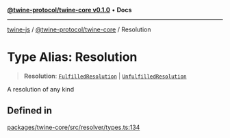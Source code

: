[**@twine-protocol/twine-core v0.1.0**](../README.md) • **Docs**

***

[twine-js](../../../README.md) / [@twine-protocol/twine-core](../README.md) / Resolution

# Type Alias: Resolution

> **Resolution**: [`FulfilledResolution`](FulfilledResolution.md) \| [`UnfulfilledResolution`](UnfulfilledResolution.md)

A resolution of any kind

## Defined in

[packages/twine-core/src/resolver/types.ts:134](https://github.com/twine-protocol/twine-js/blob/bc5370ff2573a6e5e5c7a912acc672967ce4c5db/packages/twine-core/src/resolver/types.ts#L134)
